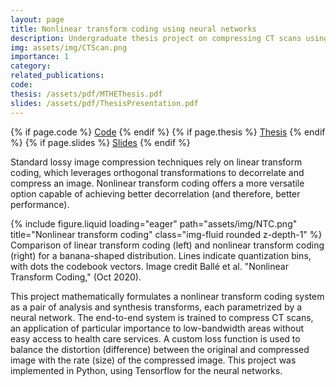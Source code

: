 ```yaml
---
layout: page
title: Nonlinear transform coding using neural networks
description: Undergraduate thesis project on compressing CT scans using neural networks.
img: assets/img/CTScan.png
importance: 1
category:
related_publications:
code:
thesis: /assets/pdf/MTHEThesis.pdf
slides: /assets/pdf/ThesisPresentation.pdf
---
```


<div class="mb-3">
  {% if page.code %}
    <a href="{{ page.code }}" class="btn btn-sm btn-project-resource mr-1" target="_blank" role="button">Code</a>
  {% endif %}
  {% if page.thesis %}
    <a href="{{ page.thesis }}" class="btn btn-sm btn-project-resource mr-1" target="_blank" role="button">Thesis</a>
  {% endif %}
  {% if page.slides %}
    <a href="{{ page.slides }}" class="btn btn-sm btn-project-resource mr-1" target="_blank" role="button">Slides</a>
  {% endif %}
</div>

Standard lossy image compression techniques rely on linear transform coding, which leverages orthogonal transformations to decorrelate and compress an image. Nonlinear transform coding offers a more versatile option capable of achieving better decorrelation (and therefore, better performance).

<div class="row">
    <div class="col-sm mt-3 mt-md-0">
        {% include figure.liquid loading="eager" path="assets/img/NTC.png" title="Nonlinear transform coding" class="img-fluid rounded z-depth-1" %}
    </div>
</div>
<div class="caption">
    Comparison of linear transform coding (left) and nonlinear transform coding (right) for a banana-shaped distribution. Lines indicate quantization bins, with dots the codebook vectors. Image credit Ballé et al. "Nonlinear Transform Coding," (Oct 2020).  
</div>

This project mathematically formulates a nonlinear transform coding system as a pair of analysis and synthesis transforms, each parametrized by a neural network. The end-to-end system is trained to compress CT scans, an application of particular importance to low-bandwidth areas without easy access to health care services. A custom loss function is used to balance the distortion (difference) between the original and compressed image with the rate (size) of the compressed image. This project was implemented in Python, using Tensorflow for the neural networks.
